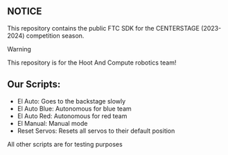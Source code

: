 ## NOTICE

This repository contains the public FTC SDK for the CENTERSTAGE (2023-2024) competition season.

>[!Warning]
>This repository is for the Hoot And Compute robotics team!

## Our Scripts:
- El Auto: Goes to the backstage slowly
- El Auto Blue: Autonomous for blue team
- El Auto Red: Autonomous for red team
- El Manual: Manual mode
- Reset Servos: Resets all servos to their default position

All other scripts are for testing purposes
